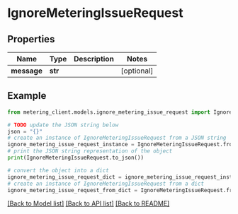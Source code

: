 # IgnoreMeteringIssueRequest


## Properties

Name | Type | Description | Notes
------------ | ------------- | ------------- | -------------
**message** | **str** |  | [optional] 

## Example

```python
from metering_client.models.ignore_metering_issue_request import IgnoreMeteringIssueRequest

# TODO update the JSON string below
json = "{}"
# create an instance of IgnoreMeteringIssueRequest from a JSON string
ignore_metering_issue_request_instance = IgnoreMeteringIssueRequest.from_json(json)
# print the JSON string representation of the object
print(IgnoreMeteringIssueRequest.to_json())

# convert the object into a dict
ignore_metering_issue_request_dict = ignore_metering_issue_request_instance.to_dict()
# create an instance of IgnoreMeteringIssueRequest from a dict
ignore_metering_issue_request_from_dict = IgnoreMeteringIssueRequest.from_dict(ignore_metering_issue_request_dict)
```
[[Back to Model list]](../README.md#documentation-for-models) [[Back to API list]](../README.md#documentation-for-api-endpoints) [[Back to README]](../README.md)


